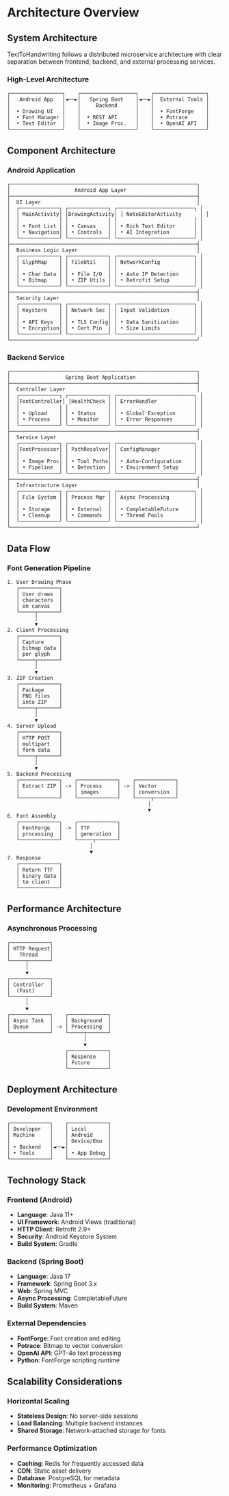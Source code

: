 # Architecture Overview

## System Architecture

TextToHandwriting follows a distributed microservice architecture with clear separation between frontend, backend, and external processing services.

### High-Level Architecture

```
┌─────────────────┐    ┌──────────────────┐    ┌─────────────────┐
│   Android App   │◄──►│   Spring Boot    │◄──►│  External Tools │
│                 │    │     Backend      │    │                 │
│  • Drawing UI   │    │                  │    │  • FontForge    │
│  • Font Manager │    │  • REST API      │    │  • Potrace      │
│  • Text Editor  │    │  • Image Proc.   │    │  • OpenAI API   │
└─────────────────┘    └──────────────────┘    └─────────────────┘
```

## Component Architecture

### Android Application

```
┌─────────────────────────────────────────────────────────────┐
│                     Android App Layer                       │
├─────────────────────────────────────────────────────────────┤
│  UI Layer                                                   │
│  ┌─────────────┐ ┌─────────────┐ ┌─────────────────────────┐ │
│  │ MainActivity│ │DrawingActivity│ │ NoteEditorActivity      │ │
│  │             │ │             │ │                         │ │
│  │ • Font List │ │ • Canvas    │ │ • Rich Text Editor      │ │
│  │ • Navigation│ │ • Controls  │ │ • AI Integration        │ │
│  └─────────────┘ └─────────────┘ └─────────────────────────┘ │
├─────────────────────────────────────────────────────────────┤
│  Business Logic Layer                                       │
│  ┌─────────────┐ ┌─────────────┐ ┌─────────────────────────┐ │
│  │ GlyphMap    │ │ FileUtil    │ │ NetworkConfig           │ │
│  │             │ │             │ │                         │ │
│  │ • Char Data │ │ • File I/O  │ │ • Auto IP Detection     │ │
│  │ • Bitmap    │ │ • ZIP Utils │ │ • Retrofit Setup        │ │
│  └─────────────┘ └─────────────┘ └─────────────────────────┘ │
├─────────────────────────────────────────────────────────────┤
│  Security Layer                                             │
│  ┌─────────────┐ ┌─────────────┐ ┌─────────────────────────┐ │
│  │ Keystore    │ │ Network Sec │ │ Input Validation        │ │
│  │             │ │             │ │                         │ │
│  │ • API Keys  │ │ • TLS Config│ │ • Data Sanitization     │ │
│  │ • Encryption│ │ • Cert Pin  │ │ • Size Limits           │ │
│  └─────────────┘ └─────────────┘ └─────────────────────────┘ │
└─────────────────────────────────────────────────────────────┘
```

### Backend Service

```
┌─────────────────────────────────────────────────────────────┐
│                  Spring Boot Application                    │
├─────────────────────────────────────────────────────────────┤
│  Controller Layer                                           │
│  ┌─────────────┐ ┌─────────────┐ ┌─────────────────────────┐ │
│  │FontController│ │HealthCheck │ │ ErrorHandler            │ │
│  │             │ │             │ │                         │ │
│  │ • Upload    │ │ • Status    │ │ • Global Exception      │ │
│  │ • Process   │ │ • Monitor   │ │ • Error Responses       │ │
│  └─────────────┘ └─────────────┘ └─────────────────────────┘ │
├─────────────────────────────────────────────────────────────┤
│  Service Layer                                              │
│  ┌─────────────┐ ┌─────────────┐ ┌─────────────────────────┐ │
│  │FontProcessor│ │ PathResolver│ │ ConfigManager           │ │
│  │             │ │             │ │                         │ │
│  │ • Image Proc│ │ • Tool Paths│ │ • Auto-Configuration    │ │
│  │ • Pipeline  │ │ • Detection │ │ • Environment Setup     │ │
│  └─────────────┘ └─────────────┘ └─────────────────────────┘ │
├─────────────────────────────────────────────────────────────┤
│  Infrastructure Layer                                       │
│  ┌─────────────┐ ┌─────────────┐ ┌─────────────────────────┐ │
│  │ File System │ │ Process Mgr │ │ Async Processing        │ │
│  │             │ │             │ │                         │ │
│  │ • Storage   │ │ • External  │ │ • CompletableFuture     │ │
│  │ • Cleanup   │ │ • Commands  │ │ • Thread Pools          │ │
│  └─────────────┘ └─────────────┘ └─────────────────────────┘ │
└─────────────────────────────────────────────────────────────┘
```

## Data Flow

### Font Generation Pipeline

```
1. User Drawing Phase
   ┌─────────────┐
   │ User draws  │
   │ characters  │
   │ on canvas   │
   └─────┬───────┘
         │
         ▼
2. Client Processing
   ┌─────────────┐
   │ Capture     │
   │ bitmap data │
   │ per glyph   │
   └─────┬───────┘
         │
         ▼
3. ZIP Creation
   ┌─────────────┐
   │ Package     │
   │ PNG files   │
   │ into ZIP    │
   └─────┬───────┘
         │
         ▼
4. Server Upload
   ┌─────────────┐
   │ HTTP POST   │
   │ multipart   │
   │ form data   │
   └─────┬───────┘
         │
         ▼
5. Backend Processing
   ┌─────────────┐    ┌─────────────┐    ┌─────────────┐
   │ Extract ZIP │ -> │ Process     │ -> │ Vector      │
   │             │    │ images      │    │ conversion  │
   └─────────────┘    └─────────────┘    └─────┬───────┘
                                              │
                                              ▼
6. Font Assembly
   ┌─────────────┐    ┌─────────────┐
   │ FontForge   │ -> │ TTF         │
   │ processing  │    │ generation  │
   └─────────────┘    └─────┬───────┘
                           │
                           ▼
7. Response
   ┌─────────────┐
   │ Return TTF  │
   │ binary data │
   │ to client   │
   └─────────────┘
```

## Performance Architecture

### Asynchronous Processing
```
┌─────────────┐
│ HTTP Request│
│   Thread    │
└─────┬───────┘
      │
      ▼
┌─────────────┐
│ Controller  │
│  (Fast)     │
└─────┬───────┘
      │
      ▼
┌─────────────┐    ┌─────────────┐
│ Async Task  │    │ Background  │
│ Queue       │ -> │ Processing  │
└─────────────┘    └─────┬───────┘
                         │
                         ▼
                   ┌─────────────┐
                   │ Response    │
                   │ Future      │
                   └─────────────┘
```

## Deployment Architecture

### Development Environment
```
┌─────────────┐    ┌─────────────┐
│ Developer   │    │ Local       │
│ Machine     │    │ Android     │
│             │    │ Device/Emu  │
│ • Backend   │◄──►│             │
│ • Tools     │    │ • App Debug │
└─────────────┘    └─────────────┘
```

## Technology Stack

### Frontend (Android)
- **Language**: Java 11+
- **UI Framework**: Android Views (traditional)
- **HTTP Client**: Retrofit 2.9+
- **Security**: Android Keystore System
- **Build System**: Gradle

### Backend (Spring Boot)
- **Language**: Java 17
- **Framework**: Spring Boot 3.x
- **Web**: Spring MVC
- **Async Processing**: CompletableFuture
- **Build System**: Maven

### External Dependencies
- **FontForge**: Font creation and editing
- **Potrace**: Bitmap to vector conversion
- **OpenAI API**: GPT-4o text processing
- **Python**: FontForge scripting runtime

## Scalability Considerations

### Horizontal Scaling
- **Stateless Design**: No server-side sessions
- **Load Balancing**: Multiple backend instances
- **Shared Storage**: Network-attached storage for fonts

### Performance Optimization
- **Caching**: Redis for frequently accessed data
- **CDN**: Static asset delivery
- **Database**: PostgreSQL for metadata
- **Monitoring**: Prometheus + Grafana
